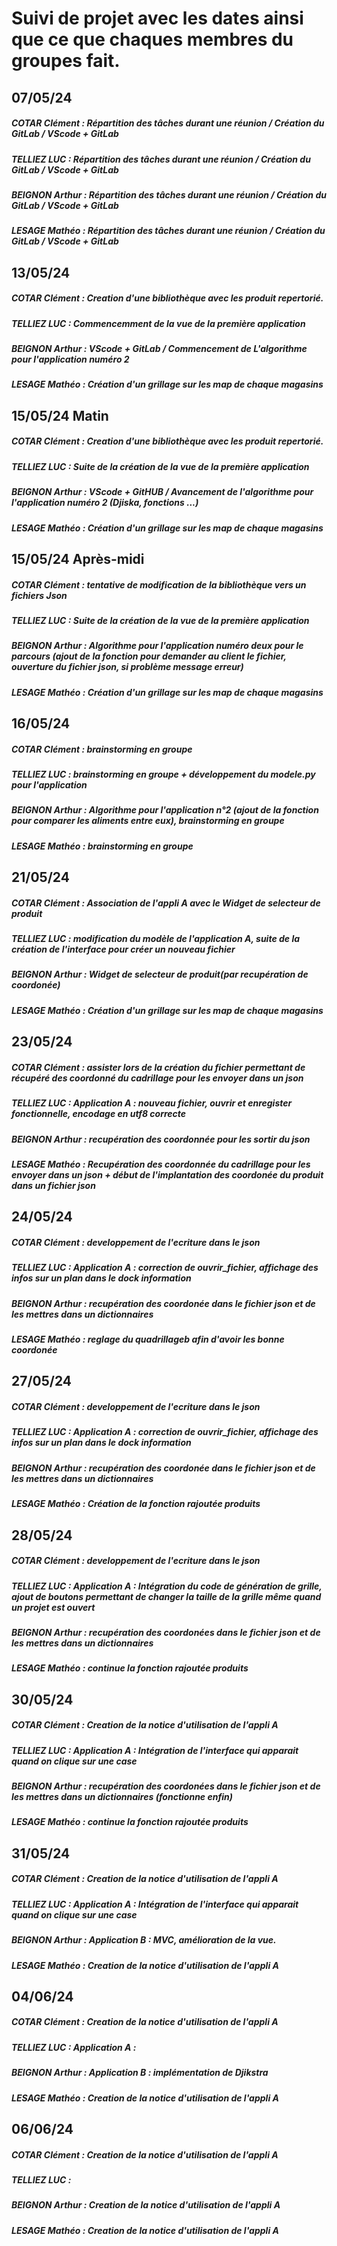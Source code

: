 # Suivi de projet avec les dates ainsi que ce que chaques membres du groupes fait.

## 07/05/24 

##### COTAR Clément  : Répartition des tâches durant une réunion / Création du GitLab / VScode + GitLab
##### TELLIEZ LUC : Répartition des tâches durant une réunion / Création du GitLab / VScode + GitLab
##### BEIGNON Arthur : Répartition des tâches durant une réunion / Création du GitLab / VScode + GitLab
##### LESAGE Mathéo : Répartition des tâches durant une réunion / Création du GitLab / VScode + GitLab

## 13/05/24 

##### COTAR Clément  : Creation d'une bibliothèque avec les produit repertorié.
##### TELLIEZ LUC : Commencemment de la vue de la première application
##### BEIGNON Arthur : VScode + GitLab / Commencement de L'algorithme pour l'application numéro 2 
##### LESAGE Mathéo : Création d'un grillage sur les map de chaque magasins

## 15/05/24 Matin

##### COTAR Clément  : Creation d'une bibliothèque avec les produit repertorié.
##### TELLIEZ LUC : Suite de la création de la vue de la première application
##### BEIGNON Arthur : VScode + GitHUB / Avancement de l'algorithme pour l'application numéro 2 (Djiska, fonctions ...)
##### LESAGE Mathéo : Création d'un grillage sur les map de chaque magasins

## 15/05/24 Après-midi

##### COTAR Clément  : tentative de modification de la bibliothèque vers un fichiers Json
##### TELLIEZ LUC : Suite de la création de la vue de la première application
##### BEIGNON Arthur : Algorithme pour l'application numéro deux pour le parcours (ajout de la fonction pour demander au client le fichier, ouverture du fichier json, si problème message erreur)
##### LESAGE Mathéo : Création d'un grillage sur les map de chaque magasins


## 16/05/24

##### COTAR Clément  : brainstorming en groupe 
##### TELLIEZ LUC : brainstorming en groupe + développement du modele.py pour l'application
##### BEIGNON Arthur : Algorithme pour l'application n°2 (ajout de la fonction pour comparer les aliments entre eux), brainstorming en groupe 
##### LESAGE Mathéo : brainstorming en groupe

## 21/05/24

##### COTAR Clément  : Association de l'appli A avec le Widget de selecteur de produit
##### TELLIEZ LUC : modification du modèle de l'application A, suite de la création de l'interface pour créer un nouveau fichier
##### BEIGNON Arthur : Widget de selecteur de produit(par recupération de coordonée)
##### LESAGE Mathéo : Création d'un grillage sur les map de chaque magasins 


## 23/05/24

##### COTAR Clément  : assister lors de la création du fichier permettant de récupéré des coordonné du cadrillage pour les envoyer dans un json
##### TELLIEZ LUC : Application A : nouveau fichier, ouvrir et enregister fonctionnelle, encodage en utf8 correcte
##### BEIGNON Arthur : recupération des coordonnée pour les sortir du json
##### LESAGE Mathéo : Recupération des coordonnée du cadrillage pour les envoyer dans un json  + début de l'implantation des coordonée du produit dans un fichier json 


## 24/05/24

##### COTAR Clément  :  developpement de l'ecriture dans le json
##### TELLIEZ LUC : Application A : correction de ouvrir_fichier, affichage des infos sur un plan dans le dock information
##### BEIGNON Arthur : recupération des coordonée dans le fichier json et de les mettres dans un dictionnaires 
##### LESAGE Mathéo : reglage du quadrillageb afin d'avoir les bonne coordonée 


## 27/05/24

##### COTAR Clément  :  developpement de l'ecriture dans le json
##### TELLIEZ LUC : Application A : correction de ouvrir_fichier, affichage des infos sur un plan dans le dock information
##### BEIGNON Arthur : recupération des coordonée dans le fichier json et de les mettres dans un dictionnaires 
##### LESAGE Mathéo : Création de la fonction rajoutée produits


## 28/05/24

##### COTAR Clément  :  developpement de l'ecriture dans le json
##### TELLIEZ LUC : Application A : Intégration du code de génération de grille, ajout de boutons permettant de changer la taille de la grille même quand un projet est ouvert
##### BEIGNON Arthur : recupération des coordonées dans le fichier json et de les mettres dans un dictionnaires 
##### LESAGE Mathéo : continue la fonction rajoutée produits

## 30/05/24

##### COTAR Clément  :  Creation de la notice d'utilisation de l'appli A
##### TELLIEZ LUC : Application A : Intégration de l'interface qui apparait quand on clique sur une case
##### BEIGNON Arthur : recupération des coordonées dans le fichier json et de les mettres dans un dictionnaires (fonctionne enfin)  
##### LESAGE Mathéo : continue la fonction rajoutée produits


## 31/05/24

##### COTAR Clément  :  Creation de la notice d'utilisation de l'appli A
##### TELLIEZ LUC : Application A : Intégration de l'interface qui apparait quand on clique sur une case
##### BEIGNON Arthur : Application B : MVC, amélioration de la vue.  
##### LESAGE Mathéo :  Creation de la notice d'utilisation de l'appli A

## 04/06/24

##### COTAR Clément  :  Creation de la notice d'utilisation de l'appli A
##### TELLIEZ LUC : Application A : 
##### BEIGNON Arthur : Application B : implémentation de Djikstra 
##### LESAGE Mathéo :  Creation de la notice d'utilisation de l'appli A


## 06/06/24


##### COTAR Clément  :  Creation de la notice d'utilisation de l'appli A
##### TELLIEZ LUC : 
##### BEIGNON Arthur : Creation de la notice d'utilisation de l'appli A 
##### LESAGE Mathéo :  Creation de la notice d'utilisation de l'appli A
